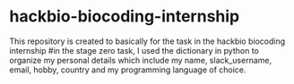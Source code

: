 # hackbio-biocoding-internship
This repository is created to basically for the task in the hackbio biocoding internship
#in the stage zero task, I used the dictionary in python to organize my personal details which include my name, slack_username, email, hobby, country and my programming language of choice.
